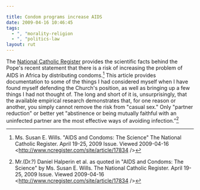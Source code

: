 ```yaml
---

title: Condom programs increase AIDS
date: 2009-04-16 10:46:45
tags:
  - ", "morality-religion
  - ", "politics-law
layout: rut
---
```


The [National Catholic Register](NCR) provides the scientific facts behind the Pope's recent statement that there is a risk of increasing the problem of AIDS in Africa by distributing condoms.[^20090416-1]  This article provides documentation to some of the things I had considered myself when I have found myself defending the Church's position, as well as bringing up a few things I had not thought of.  The long and short of it is, unsurprisingly, that the available empirical research demonstrates that, for one reason or another, you simply cannot remove the risk from "casual sex."  Only "partner reduction" or better yet "abstinence or being mutually faithful with an uninfected partner are the most effective ways of avoiding infection.”[^20090416-2]

[NRC]: http://www.ncregister.com "National Catholic Register"
[^20090416-1]: Ms. Susan E. Wills.  "AIDS and Condoms: The Science" The National Catholic Register.  April 19-25, 2009 Issue.  Viewed 2009-04-16 <http://www.ncregister.com/site/article/17834 />
[^20090416-2]: Mr.(Dr.?) Daniel Halperin et al. as quoted in "AIDS and Condoms: The Science" by Ms. Susan E. Wills.  The National Catholic Register.  April 19-25, 2009 Issue.  Viewed 2009-04-16 <http://www.ncregister.com/site/article/17834 />

